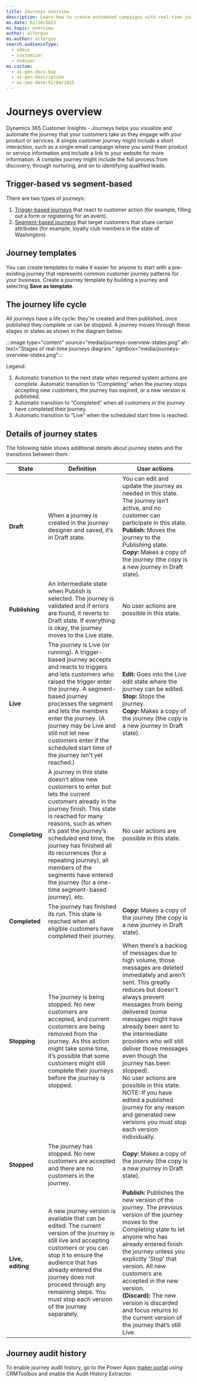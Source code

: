```yaml
---
title: Journeys overview
description: Learn how to create automated campaigns with real-time journeys in Dynamics 365 Customer Insights - Journeys.
ms.date: 02/10/2025
ms.topic: overview
author: alfergus
ms.author: alfergus
search.audienceType:
  - admin
  - customizer
  - enduser
ms.custom:
  - ai-gen-docs-bap
  - ai-gen-description
  - ai-seo-date:02/04/2025
---
```


# Journeys overview

Dynamics 365 Customer Insights - Journeys helps you visualize and automate the journey that your customers take as they engage with your product or services. A simple customer journey might include a short interaction, such as a single email campaign where you send them product or service information and include a link to your website for more information. A complex journey might include the full process from discovery, through nurturing, and on to identifying qualified leads.

## Trigger-based vs segment-based

There are two types of journeys:

1. [Trigger-based journeys](real-time-marketing-trigger-based-journey.md) that react to customer action (for example, filling out a form or registering for an event).
1. [Segment-based journeys](real-time-marketing-segment-based-journey.md) that target customers that share certain attributes (for example, loyalty club members in the state of Washington).

## Journey templates

You can create templates to make it easier for anyone to start with a pre-existing journey that represents common customer journey patterns for your business. Create a journey template by building a journey and selecting **Save as template**.

## The journey life cycle

All journeys have a life cycle: they're created and then published, once published they complete or can be stopped. A journey moves through these stages or states as shown in the diagram below:

:::image type="content" source="media/journeys-overview-states.png" alt-text="Stages of real-time journeys diagram." lightbox="media/journeys-overview-states.png":::

Legend:

1. Automatic transition to the next state when required system actions are complete.
Automatic transition to “Completing” when the journey stops accepting new customers, the journey has expired, or a new version is published.
1. Automatic transition to “Completed” when all customers in the journey have completed their journey.
1. Automatic transition to “Live” when the scheduled start time is reached.

## Details of journey states

The following table shows additional details about journey states and the transitions between them.

| State      | Definition                                                                 | User actions                                                                 |
|------------|-----------------------------------------------------------------------------|------------------------------------------------------------------------------|
| **Draft**      | When a journey is created in the journey designer and saved, it’s in Draft state. | You can edit and update the journey as needed in this state. The journey isn’t active, and no customer can participate in this state. <br> **Publish:** Moves the journey to the Publishing state. <br> **Copy:** Makes a copy of the journey (the copy is a new journey in Draft state). |
| **Publishing** | An intermediate state when Publish is selected. The journey is validated and if errors are found, it reverts to Draft state. If everything is okay, the journey moves to the Live state. | No user actions are possible in this state. |
| **Live**       | The journey is Live (or running). A trigger-based journey accepts and reacts to triggers and lets customers who raised the trigger enter the journey. A segment-based journey processes the segment and lets the members enter the journey. (A journey may be Live and still not let new customers enter if the scheduled start time of the journey isn't yet reached.) | **Edit:** Goes into the Live edit state where the journey can be edited. <br> **Stop:** Stops the journey. <br> **Copy:** Makes a copy of the journey (the copy is a new journey in Draft state). |
| **Completing** | A journey in this state doesn’t allow new customers to enter but lets the current customers already in the journey finish. This state is reached for many reasons, such as when it’s past the journey’s scheduled end time, the journey has finished all its recurrences (for a repeating journey), all members of the segments have entered the journey (for a one-time segment-based journey), etc. | No user actions are possible in this state. |
| **Completed**  | The journey has finished its run. This state is reached when all eligible customers have completed their journey. | **Copy:** Makes a copy of the journey (the copy is a new journey in Draft state). |
| **Stopping**   | The journey is being stopped. No new customers are accepted, and current customers are being removed from the journey. As this action might take some time, it’s possible that some customers might still complete their journeys before the journey is stopped. | When there’s a backlog of messages due to high volume, those messages are deleted immediately and aren’t sent. This greatly reduces but doesn't always prevent messages from being delivered (some messages might have already been sent to the intermediate providers who will still deliver those messages even though the journey has been stopped). <br> No user actions are possible in this state. NOTE: If you have edited a published journey for any reason and generated new versions you must stop each version individually.|
| **Stopped**    | The journey has stopped. No new customers are accepted and there are no customers in the journey. | **Copy:** Makes a copy of the journey (the copy is a new journey in Draft state). |
| **Live, editing** | A new journey version is available that can be edited. The current version of the journey is still live and accepting customers or you can stop it to ensure the audience that has already entered the journey does not proceed through any remaining steps. You must stop each version of the journey separately. | **Publish:** Publishes the new version of the journey. The previous version of the journey moves to the Completing state to let anyone who has already entered finish the journey unless you explicitly 'Stop' that version. All new customers are accepted in the new version. <br> **(Discard):** The new version is discarded and focus returns to the current version of the journey that’s still Live. |

## Journey audit history

To enable journey audit history, go to the Power Apps [maker portal](https://make.powerapps.com) using CRMToolbox and enable the Audit History Extractor.